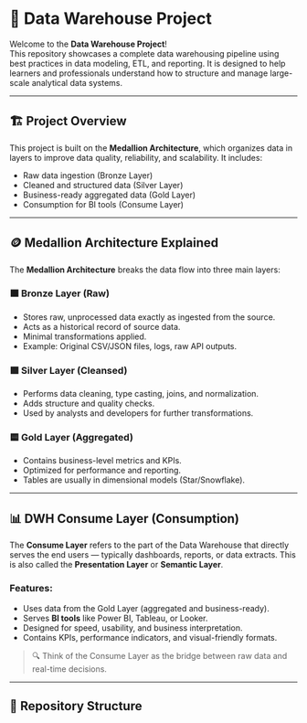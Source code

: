 # 🧠 Data Warehouse Project

Welcome to the **Data Warehouse Project**!  
This repository showcases a complete data warehousing pipeline using best practices in data modeling, ETL, and reporting. It is designed to help learners and professionals understand how to structure and manage large-scale analytical data systems.

---

## 🏗️ Project Overview

This project is built on the **Medallion Architecture**, which organizes data in layers to improve data quality, reliability, and scalability. It includes:

- Raw data ingestion (Bronze Layer)
- Cleaned and structured data (Silver Layer)
- Business-ready aggregated data (Gold Layer)
- Consumption for BI tools (Consume Layer)

---

## 🪙 Medallion Architecture Explained

The **Medallion Architecture** breaks the data flow into three main layers:

### 🟫 Bronze Layer (Raw)
- Stores raw, unprocessed data exactly as ingested from the source.
- Acts as a historical record of source data.
- Minimal transformations applied.
- Example: Original CSV/JSON files, logs, raw API outputs.

### 🟪 Silver Layer (Cleansed)
- Performs data cleaning, type casting, joins, and normalization.
- Adds structure and quality checks.
- Used by analysts and developers for further transformations.

### 🟨 Gold Layer (Aggregated)
- Contains business-level metrics and KPIs.
- Optimized for performance and reporting.
- Tables are usually in dimensional models (Star/Snowflake).

---

## 📊 DWH Consume Layer (Consumption)

The **Consume Layer** refers to the part of the Data Warehouse that directly serves the end users — typically dashboards, reports, or data extracts. This is also called the **Presentation Layer** or **Semantic Layer**.

### Features:
- Uses data from the Gold Layer (aggregated and business-ready).
- Serves **BI tools** like Power BI, Tableau, or Looker.
- Designed for speed, usability, and business interpretation.
- Contains KPIs, performance indicators, and visual-friendly formats.

> 🔍 Think of the Consume Layer as the bridge between raw data and real-time decisions.

---

## 📁 Repository Structure

